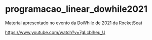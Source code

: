 # programacao_linear_dowhile2021
Material apresentado no evento da DoWhile de 2021 da RocketSeat

https://www.youtube.com/watch?v=7gLcblheu_U
